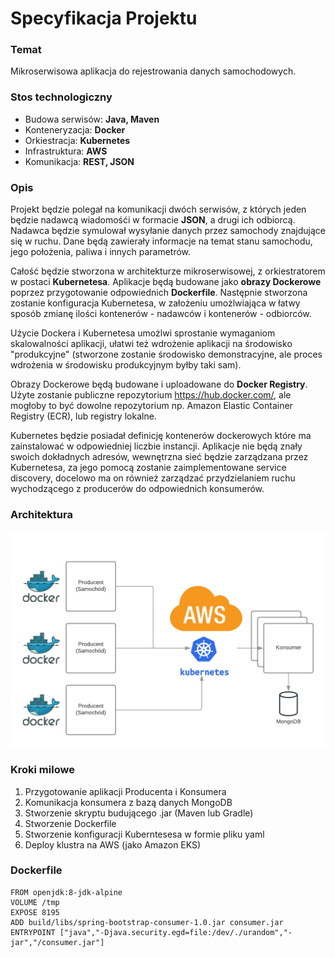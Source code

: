 # Specyfikacja Projektu

### Temat
Mikroserwisowa aplikacja do rejestrowania danych samochodowych.

### Stos technologiczny
* Budowa serwisów: **Java, Maven**
* Konteneryzacja: **Docker**
* Orkiestracja: **Kubernetes**
* Infrastruktura: **AWS**
* Komunikacja: **REST, JSON**

### Opis
Projekt będzie polegał na komunikacji dwóch serwisów, z których jeden będzie nadawcą wiadomośći w formacie **JSON**, a drugi ich odbiorcą. Nadawca będzie symulował wysyłanie danych przez samochody znajdujące się w ruchu. Dane będą zawierały informacje na temat stanu samochodu, jego położenia, paliwa i innych parametrów.

Całość będzie stworzona w architekturze mikroserwisowej, z orkiestratorem w postaci **Kubernetesa**. Aplikacje będą budowane jako **obrazy Dockerowe** poprzez przygotowanie odpowiednich **Dockerfile**. Następnie stworzona zostanie konfiguracja Kubernetesa, w założeniu umożlwiająca w łatwy sposób zmianę ilości kontenerów - nadawców i kontenerów - odbiorców. 

Użycie Dockera i Kubernetesa umożlwi sprostanie wymaganiom skalowalności aplikacji, ułatwi też wdrożenie aplikacji na środowisko "produkcyjne" (stworzone zostanie środowisko demonstracyjne, ale proces wdrożenia w środowisku produkcyjnym byłby taki sam).

Obrazy Dockerowe będą budowane i uploadowane do **Docker Registry**. Użyte zostanie publiczne repozytorium https://hub.docker.com/, ale mogłoby to być dowolne repozytorium np. Amazon Elastic Container Registry (ECR), lub registry lokalne.

Kubernetes będzie posiadał definicję kontenerów dockerowych które ma zainstalować w odpowiedniej liczbie instancji. Aplikacje nie będą znały swoich dokładnych adresów, wewnętrzna sieć będzie zarządzana przez Kubernetesa, za jego pomocą zostanie zaimplementowane service discovery, docelowo ma on również zarządzać przydzielaniem ruchu wychodzącego z producerów do odpowiednich konsumerów.

### Architektura
![Architecture](https://github.com/marcskow/kubernetes-producer-consumer/blob/master/resources/Entity%20Relationship%20Diagram.png)

### Kroki milowe
1. Przygotowanie aplikacji Producenta i Konsumera
2. Komunikacja konsumera z bazą danych MongoDB
3. Stworzenie skryptu budującego .jar (Maven lub Gradle)
4. Stworzenie Dockerfile
5. Stworzenie konfiguracji Kuberntesesa w formie pliku yaml
6. Deploy klustra na AWS (jako Amazon EKS)

### Dockerfile
```
FROM openjdk:8-jdk-alpine
VOLUME /tmp
EXPOSE 8195
ADD build/libs/spring-bootstrap-consumer-1.0.jar consumer.jar
ENTRYPOINT ["java","-Djava.security.egd=file:/dev/./urandom","-jar","/consumer.jar"]
```
